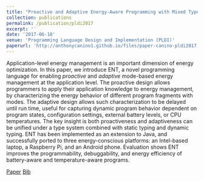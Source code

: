 ```yaml
---
title: "Proactive and Adaptive Energy-Aware Programming with Mixed Typechecking"
collection: publications
permalink: /publication/pldi2017
excerpt: ''
date: '2017-06-18'
venue: 'Programming Language Design and Implementation (PLDI)'
paperurl: 'http://anthonycanino1.github.io/files/paper-canino-pldi2017.pdf'
---
```

Application-level energy management is an important dimension of energy optimization. In this paper, we introduce ENT, a novel programming language for enabling *proactive* and *adaptive* mode-based energy management at the application level. The proactive design allows programmers to apply their application knowledge to energy management, by characterizing the energy behavior of different program fragments with modes. The adaptive design allows such characterization to be delayed until run time, useful for capturing dynamic program behavior dependent on program states, configuration settings, external battery levels, or CPU temperatures. The key insight is both proactiveness and adaptiveness can be unified under a type system combined with static typing and dynamic typing. ENT has been implemented as an extension to Java, and successfully ported to three energy-conscious platforms: an Intel-based laptop, a Raspberry Pi, and an Android phone. Evaluation shows ENT improves the programmability, debuggability, and energy efficiency of battery-aware and temperature-aware programs.

[Paper](http://anthonycanino1.github.io/files/paper-canino-pldi2017.pdf)
[Bib]()
